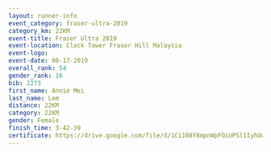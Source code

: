 ```yaml
---
layout: runner-info 
event_category: fraser-ultra-2019 
category_km: 22KM 
event-title: Fraser Ultra 2019 
event-location: Clock Tower Fraser Hill Malaysia 
event-logo: 
event-date: 08-17-2019 
overall_rank: 54
gender_rank: 16
bib: 2273
first_name: Annie Mei
last_name: Lem
distance: 22KM
category: 22KM
gender: Female
finish_time: 3-42-39
certificate: https://drive.google.com/file/d/1Ci108Y8mpnWpFOiUPSl1IyhUw340j__k/view?usp=sharing
---
```

